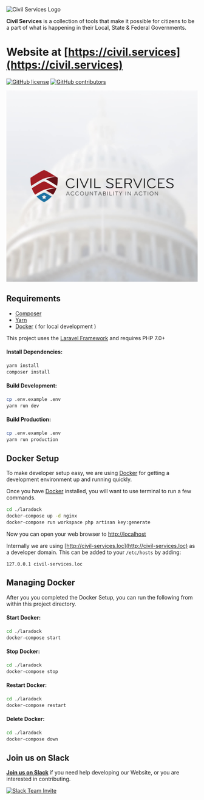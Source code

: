 ![Civil Services Logo](https://cdn.civil.services/common/github-logo.png "Civil Services Logo")

__Civil Services__ is a collection of tools that make it possible for citizens to be a part of what is happening in their Local, State & Federal Governments.


Website at [https://civil.services](https://civil.services)
===

[![GitHub license](https://img.shields.io/badge/license-MIT-blue.svg?style=flat)](https://raw.githubusercontent.com/CivilServiceUSA/website/master/LICENSE)  [![GitHub contributors](https://img.shields.io/github/contributors/CivilServiceUSA/website.svg)](https://github.com/CivilServiceUSA/website/graphs/contributors)

![App Image](public/img/app-image.jpg "App Image")


Requirements
---

* [Composer](https://getcomposer.org/)
* [Yarn](https://yarnpkg.com)
* [Docker](https://www.docker.com/) ( for local development )

This project uses the [Laravel Framework](https://laravel.com/) and requires PHP 7.0+

#### Install Dependencies:

```bash
yarn install
composer install
```

#### Build Development:

```bash
cp .env.example .env
yarn run dev
```

#### Build Production:

```bash
cp .env.example .env
yarn run production
```

Docker Setup
---

To make developer setup easy, we are using [Docker](https://www.docker.com) for getting a development environment up and running quickly.

Once you have [Docker](https://www.docker.com) installed, you will want to use terminal to run a few commands.

```bash
cd ./laradock
docker-compose up -d nginx
docker-compose run workspace php artisan key:generate
```

Now you can open your web browser to [http://localhost](http://localhost)

Internally we are using [http://civil-services.loc](http://civil-services.loc) as a developer domain.  This can be added to your `/etc/hosts` by adding:

```
127.0.0.1 civil-services.loc
```

Managing Docker
---

After you you completed the Docker Setup, you can run the following from within this project directory.

#### Start Docker:

```bash
cd ./laradock
docker-compose start
```

#### Stop Docker:

```bash
cd ./laradock
docker-compose stop
```

#### Restart Docker:

```bash
cd ./laradock
docker-compose restart
```

#### Delete Docker:

```bash
cd ./laradock
docker-compose down
```

Join us on Slack
---

__[Join us on Slack](https://slack.civil.services/bkx7n2)__ if you need help developing our Website, or you are interested in contributing.

[![Slack Team Invite](https://cdn.civil.services/common/slack-invite.png)](https://slack.civil.services/bkx7n2)
